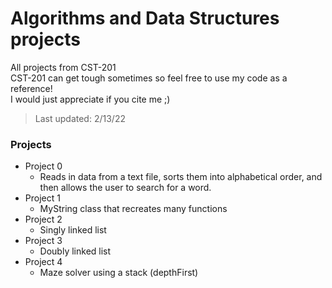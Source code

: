 # Algorithms and Data Structures projects
All projects from CST-201 </br>
CST-201 can get tough sometimes so feel free to use my code as a reference! </br> I would just appreciate if you cite me ;)
>Last updated: 2/13/22
### Projects
* Project 0
  - Reads in data from a text file, sorts them into alphabetical order, and then allows the user to search for a word.
* Project 1
  - MyString class that recreates many functions
* Project 2
  - Singly linked list
* Project 3
  - Doubly linked list
* Project 4
  - Maze solver using a stack (depthFirst)
